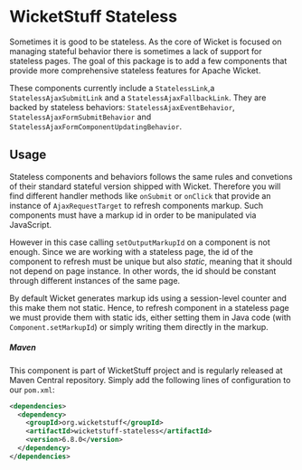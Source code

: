 WicketStuff Stateless
=====================================================

Sometimes it is good to be stateless. As the core of Wicket is focused on managing stateful behavior there is sometimes a lack of support for stateless pages. The goal of this package is to add a few components that provide more comprehensive stateless features for Apache Wicket.

These components currently include a ``StatelessLink``,a ``StatelessAjaxSubmitLink`` and  a ``StatelessAjaxFallbackLink``. They are backed by stateless behaviors: ``StatelessAjaxEventBehavior``, ``StatelessAjaxFormSubmitBehavior`` and ``StatelessAjaxFormComponentUpdatingBehavior``.

## Usage

Stateless components and behaviors follows the same rules and convetions of their standard stateful version shipped with Wicket. Therefore you will find different handler methods like ``onSubmit`` or ``onClick`` that provide an instance of ``AjaxRequestTarget`` to refresh components markup. Such components must have a markup id in order to be manipulated via JavaScript. 

However in this case calling ``setOutputMarkupId`` on a component is not enough. Since we are working with a stateless page, the id of the component to refresh must be unique but also *static*, meaning that it should not depend on page instance. In other words, the id should be constant through different instances of the same page. 

By default Wicket generates markup ids using a session-level counter and this make them not static. Hence, to refresh component in a stateless page we must provide them with static ids, either setting them in Java code (with ``Component.setMarkupId``) or simply writing them directly in the markup.


##### Maven

This component is part of WicketStuff project and is regularly released at Maven Central repository. Simply add the following lines of configuration to our `pom.xml`:

````xml
<dependencies>
  <dependency>
    <groupId>org.wicketstuff</groupId>
    <artifactId>wicketstuff-stateless</artifactId>
    <version>6.8.0</version>
  </dependency>
</dependencies>
````
